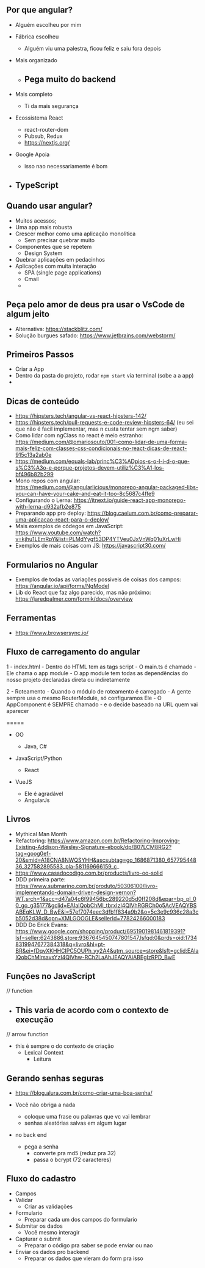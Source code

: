 ## Por que angular?
- Alguém escolheu por mim
- Fábrica escolheu
    - Alguém viu uma palestra, ficou feliz e saiu fora depois
- Mais organizado
    - Pega muito do backend
        - 
- Mais completo
    - Ti da mais segurança

- Ecossistema React
    - react-router-dom
    - Pubsub, Redux 
    - https://nextjs.org/

- Google Apoia
    - isso nao necessariamente é bom
- TypeScript
    - 

## Quando usar angular?
- Muitos acessos;
- Uma app mais robusta
- Crescer melhor como uma aplicação monolitica
  - Sem precisar quebrar muito
- Componentes que se repetem    
  - Design System
- Quebrar aplicações em pedacinhos
- Aplicações com muita interação
  - SPA (single page applications)
  - Cmail
  - 


## Peça pelo amor de deus pra usar o VsCode de algum jeito
- Alternativa: https://stackblitz.com/
- Solução burgues safado: https://www.jetbrains.com/webstorm/


## Primeiros Passos
- Criar a App
- Dentro da pasta do projeto, rodar `npm start` via terminal (sobe a a app)
- 

## Dicas de conteúdo
- https://hipsters.tech/angular-vs-react-hipsters-142/
- https://hipsters.tech/pull-requests-e-code-review-hipsters-64/ (eu sei que não é facil implementar, mas n custa tentar sem ngm saber)
- Como lidar com ngClass no react é meio estranho: https://medium.com/@omariosouto/001-como-lidar-de-uma-forma-mais-feliz-com-classes-css-condicionais-no-react-dicas-de-react-915c13a2ab0e
- https://medium.com/equals-lab/princ%C3%ADpios-s-o-l-i-d-o-que-s%C3%A3o-e-porque-projetos-devem-utiliz%C3%A1-los-bf496b82b299
- Mono repos com angular: https://medium.com/@angularlicious/monorepo-angular-packaged-libs-you-can-have-your-cake-and-eat-it-too-8c5687c4ffe9
- Configurando o Lerna: https://itnext.io/guide-react-app-monorepo-with-lerna-d932afb2e875
- Preparando app pro deploy: https://blog.caelum.com.br/como-preparar-uma-aplicacao-react-para-o-deploy/
- Mais exemplos de códegos em JavaScript: https://www.youtube.com/watch?v=kjhu1LEmRpY&list=PLMdYygf53DP4YTVeu0JxVnWq01uXrLwHi
- Exemplos de mais coisas com JS: https://javascript30.com/




## Formularios no Angular
- Exemplos de todas as variações possiveis de coisas dos campos: https://angular.io/api/forms/NgModel
- Lib do React que faz algo parecido, mas não próximo: https://jaredpalmer.com/formik/docs/overview


## Ferramentas
- https://www.browsersync.io/

## Fluxo de carregamento do angular

1 - index.html
    - Dentro do HTML tem as tags script
    - O main.ts é chamado
        - Ele chama o app module
        - O app module tem todas as dependências do nosso projeto declaradas direta ou indiretamente

2 - Roteamento
    - Quando o módulo de roteamento é carregado
        - A gente sempre usa o mesmo RouterModule, só configuramos Ele
    - O AppComponent é SEMPRE chamado 
        - e o <router-outlet> decide baseado na URL quem vai aparecer


=====

- OO
    - Java, C# 

- JavaScript/Python
    - React 

- VueJS
    - Ele é agradável 
    - AngularJs


## Livros

- Mythical Man Month
- Refactoring: https://www.amazon.com.br/Refactoring-Improving-Existing-Addison-Wesley-Signature-ebook/dp/B07LCM8RG2?tag=goog0ef-20&smid=A18CNA8NWQSYHH&ascsubtag=go_1686871380_65779544836_327582895583_pla-581169666159_c_
- https://www.casadocodigo.com.br/products/livro-oo-solid
- DDD primeira parte: https://www.submarino.com.br/produto/50306100/livro-implementando-domain-driven-design-vernon?WT.srch=1&acc=d47a04c6f99456bc289220d5d0ff208d&epar=bp_pl_00_go_g35177&gclid=EAIaIQobChMI_tbrxIzI4QIVhRGRCh0o5AcVEAQYBSABEgKLW_D_BwE&i=57ef7074eec3dfb1f834a9b2&o=5c3e9c936c28a3cb5052d38d&opn=XMLGOOGLE&sellerId=77824266000183
- DDD Do Erick Evans: https://www.google.com/shopping/product/6951901981461819391?lsf=seller:6243886,store:9367645450747801547,lsfqd:0&prds=oid:17348319947677384318&q=livro&hl=pt-BR&ei=fDqvXKHHCIPC5OUPh_yy2A4&utm_source=store&lsft=gclid:EAIaIQobChMIrsavsYzI4QIVhw-RCh2LaAhJEAQYAiABEgIzRPD_BwE


## Funções no JavaScript
// function
- This varia de acordo com o contexto de execução
    - 
// arrow function
- this é sempre o do contexto de criação
    - Lexical Context
        - Leitura


## Gerando senhas seguras
- https://blog.alura.com.br/como-criar-uma-boa-senha/

- Você não obriga a nada
    - coloque uma frase ou palavras que vc vai lembrar
    - senhas aleatórias salvas em algum lugar
- no back end
    - pega a senha
        - converte pra md5 (reduz pra 32)
        - passa o bcrypt (72 caracteres)

## Fluxo do cadastro
- Campos
- Validar
    - Criar as validações
- Formulario
    - Preparar cada um dos campos do formulario
- Submitar os dados
    - Você mesmo interagir 
- Capturar o submit
    - Preparar o código pra saber se pode enviar ou nao
- Enviar os dados pro backend
    - Preparar os dados que vieram do form pra isso

